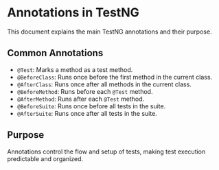 # Annotations in TestNG

This document explains the main TestNG annotations and their purpose.

## Common Annotations

- `@Test`: Marks a method as a test method.
- `@BeforeClass`: Runs once before the first method in the current class.
- `@AfterClass`: Runs once after all methods in the current class.
- `@BeforeMethod`: Runs before each `@Test` method.
- `@AfterMethod`: Runs after each `@Test` method.
- `@BeforeSuite`: Runs once before all tests in the suite.
- `@AfterSuite`: Runs once after all tests in the suite.

## Purpose

Annotations control the flow and setup of tests, making test execution predictable and organized.
